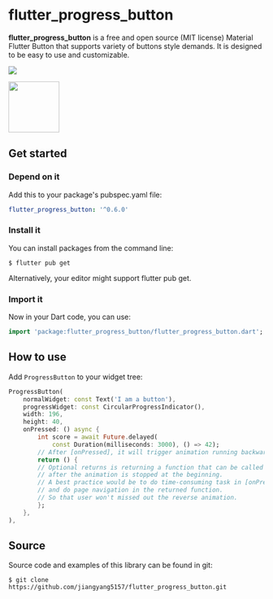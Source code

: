 # flutter_progress_button

**flutter_progress_button** is a free and open source (MIT license) Material Flutter Button that supports variety of buttons style demands. It is designed to be easy to use and customizable.

![](https://github.com/jiangyang5157/flutter_progress_button/blob/master/example/assets/example.gif)

<img src="https://github.com/jiangyang5157/flutter_progress_button/blob/master/example/assets/example.gif" width="100">


## Get started

### **Depend on it**

Add this to your package's pubspec.yaml file:

```yaml
flutter_progress_button: '^0.6.0'
```

### **Install it**

You can install packages from the command line:

```
$ flutter pub get
```

Alternatively, your editor might support flutter pub get.

### **Import it**

Now in your Dart code, you can use:

```dart
import 'package:flutter_progress_button/flutter_progress_button.dart';

```

## How to use

Add `ProgressButton` to your widget tree:

```dart
ProgressButton(
    normalWidget: const Text('I am a button'),
    progressWidget: const CircularProgressIndicator(),
    width: 196,
    height: 40,
    onPressed: () async {
        int score = await Future.delayed(
            const Duration(milliseconds: 3000), () => 42);
        // After [onPressed], it will trigger animation running backwards, from end to beginning
        return () {
        // Optional returns is returning a function that can be called 
        // after the animation is stopped at the beginning.
        // A best practice would be to do time-consuming task in [onPressed], 
        // and do page navigation in the returned function.
        // So that user won't missed out the reverse animation.
        };
    },
),
```

## Source
Source code and examples of this library can be found in git:

```
$ git clone https://github.com/jiangyang5157/flutter_progress_button.git
```
